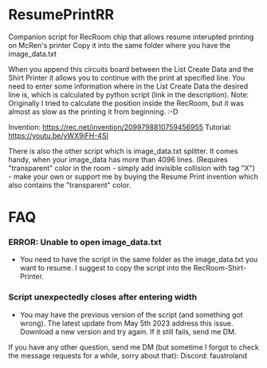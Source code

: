 # ResumePrintRR
Companion script for RecRoom chip that allows resume interupted printing on McRen's printer
Copy it into the same folder where you have the image_data.txt

When you append this circuits board between the List Create Data and the Shirt Printer it allows you to continue with the print at specified line.
You need to enter some information where in the List Create Data the desired line is, which is calculated by python script (link in the description).
Note: Originally I tried to calculate the position inside the RecRoom, but it was almost as slow as the printing it from beginning. :-D

Invention: https://rec.net/invention/2099798810759456955
Tutorial: https://youtu.be/yWX9jFH-4SI

There is also the other script which is image_data.txt splitter. It comes handy, when your image_data has more than 4096 lines. (Requires "transparent" color in the room - simply add invisible collision with tag "X") - make your own or support me by buying the Resume Print invention which also contains the "transparent" color.

<h1>FAQ</h1>

<h3>ERROR: Unable to open image_data.txt</h3>

 - You need to have the script in the same folder as the image_data.txt you want to resume. I suggest to copy the script into the RecRoom-Shirt-Printer.

<h3>Script unexpectedly closes after entering width</h3>

 - You may have the previous version of the script (and something got wrong). The latest update from May 5th 2023 address this issue. Download a new version and try again. If it still fails, send me DM.

If you have any other question, send me DM (but sometime I forgot to check the message requests for a while, sorry about that):
Discord: faustroland
